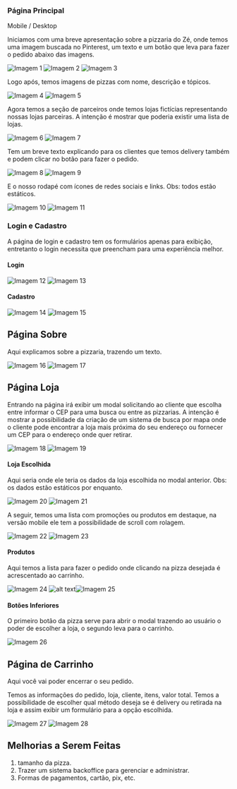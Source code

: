 ### Página Principal

Mobile / Desktop

Iniciamos com uma breve apresentação sobre a pizzaria do Zé, onde temos uma imagem buscada no Pinterest, um texto e um botão que leva para fazer o pedido abaixo das imagens.

![Imagem 1](public/image.png) ![Imagem 2](public/image-10.png) ![Imagem 3](public/image-1.png)

Logo após, temos imagens de pizzas com nome, descrição e tópicos.

![Imagem 4](public/image-2.png) ![Imagem 5](public/image-3.png)

Agora temos a seção de parceiros onde temos lojas fictícias representando nossas lojas parceiras. A intenção é mostrar que poderia existir uma lista de lojas.

![Imagem 6](public/image-4.png) ![Imagem 7](public/image-5.png)

Tem um breve texto explicando para os clientes que temos delivery também e podem clicar no botão para fazer o pedido.

![Imagem 8](public/image-6.png) ![Imagem 9](public/image-7.png)

E o nosso rodapé com ícones de redes sociais e links. Obs: todos estão estáticos.

![Imagem 10](public/image-8.png) ![Imagem 11](public/image-9.png)

### Login e Cadastro

A página de login e cadastro tem os formulários apenas para exibição, entretanto o login necessita que preencham para uma experiência melhor.

#### Login

![Imagem 12](public/image-11.png) ![Imagem 13](public/image-12.png)

#### Cadastro

![Imagem 14](public/image-13.png) ![Imagem 15](public/image-14.png)

## Página Sobre

Aqui explicamos sobre a pizzaria, trazendo um texto.

![Imagem 16](public/image-16.png) ![Imagem 17](public/image-15.png)

## Página Loja

Entrando na página irá exibir um modal solicitando ao cliente que escolha entre informar o CEP para uma busca ou entre as pizzarias. A intenção é mostrar a possibilidade da criação de um sistema de busca por mapa onde o cliente pode encontrar a loja mais próxima do seu endereço ou fornecer um CEP para o endereço onde quer retirar.

![Imagem 18](public/image-17.png) ![Imagem 19](public/image-18.png)

#### Loja Escolhida

Aqui seria onde ele teria os dados da loja escolhida no modal anterior. Obs: os dados estão estáticos por enquanto.

![Imagem 20](public/image-20.png) ![Imagem 21](public/image-19.png)

A seguir, temos uma lista com promoções ou produtos em destaque, na versão mobile ele tem a possibilidade de scroll com rolagem.

![Imagem 22](public/image-21.png) ![Imagem 23](public/image-22.png)

#### Produtos

Aqui temos a lista para fazer o pedido onde clicando na pizza desejada é acrescentado ao carrinho.

![Imagem 24](public/image-24.png) ![alt text](public/image.png)![Imagem 25](public/image-23.png)

#### Botões Inferiores

O primeiro botão da pizza serve para abrir o modal trazendo ao usuário o poder de escolher a loja, o segundo leva para o carrinho.

![Imagem 26](public/image-25.png)

## Página de Carrinho

Aqui você vai poder encerrar o seu pedido.

Temos as informações do pedido, loja, cliente, itens, valor total.
Temos a possibilidade de escolher qual método deseja se é delivery ou retirada na loja e assim exibir um formulário para a opção escolhida.

![Imagem 27](public/image-26.png) ![Imagem 28](public/image-27.png)

## Melhorias a Serem Feitas

1.  tamanho da pizza.
2.  Trazer um sistema backoffice para gerenciar e administrar.
3.  Formas de pagamentos, cartão, pix, etc.
